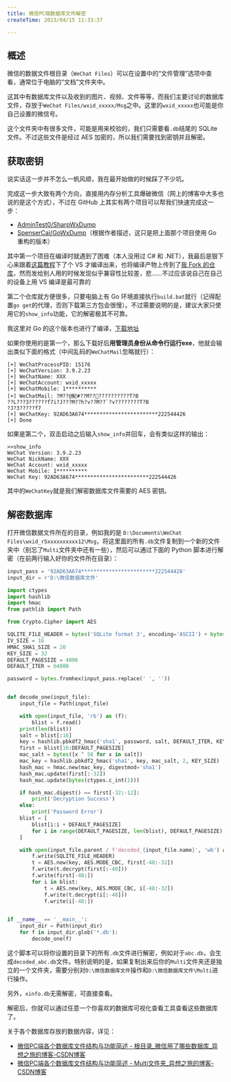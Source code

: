 ```yaml
---
title: 微信PC端数据库文件解密
createTime: 2023/04/15 11:33:37

---
```


## 概述

微信的数据文件根目录（`WeChat Files`）可以在设置中的“文件管理”选项中查看，通常位于电脑的“文档”文件夹中。

这其中有数据库文件以及收到的图片、视频、文件等等，而我们主要讨论的数据库文件，存放于`WeChat Files/wxid_xxxxx/Msg`之中。这里的`wxid_xxxxx`也可能是你自己设置的微信号。

这个文件夹中有很多文件，可能是用来校验的，我们只需要看`.db`结尾的 SQLite 文件。不过这些文件是经过 AES 加密的，所以我们需要找到密钥并且解密。

## 获取密钥

说实话这一步并不怎么一帆风顺，我在最开始做的时候踩了不少坑。

完成这一步大致有两个方向，直接用内存分析工具爆破微信（网上的博客中大多也说的是这个方式），不过在 GitHub 上其实有两个项目可以帮我们快速完成这一步：

- [AdminTest0/SharpWxDump](https://github.com/AdminTest0/SharpWxDump)
- [SpenserCai/GoWxDump](https://github.com/SpenserCai/GoWxDump)（根据作者描述，这只是把上面那个项目使用 Go 重构的版本）

其中第一个项目在编译时就遇到了困难（本人没用过 C# 和 .NET），我最后是狠下心来跟着[这篇教程](https://cn-sec.com/archives/1596143.html)下了个 VS 才编译出来，也将编译产物上传到了[我 Fork 的仓库](https://github.com/yxzlwz/SharpWxDump/releases/tag/2023.4.2)，然而发给别人用的时候发现似乎兼容性比较差，悲……不过应该说自己在自己的设备上用 VS 编译是最可靠的

第二个仓库就方便很多，只要电脑上有 Go 环境直接执行`build.bat`就行（记得配置`go get`的代理，否则下载第三方包会很慢）。不过需要说明的是，建议大家只使用它的`show_info`功能，它的解密极其不可靠。

我这里对 Go 的这个版本也进行了编译，[下载地址](https://github.com/SpenserCai/GoWxDump/files/11182406/GoWxDump.zip)

如果你使用的是第一个，那么下载好后**用管理员身份从命令行运行exe**，他就会输出类似下面的格式（中间乱码的`WeChatMail`忽略就行）：

```
[+] WeChatProcessPID: 15176
[+] WeChatVersion: 3.9.2.23
[+] WeChatName: XXX
[+] WeChatAccount: wxid_xxxxx
[+] WeChatMobile: 1**********
[+] WeChatMail: ?M??@魢#??M????????????T?B
??L???3??????f7i?J???M??h?v??M??`?v????????T?B
?J?3?????f7
[+] WeChatKey: 92AD63A674************************222544426
[+] Done
```

如果是第二个，双击启动之后输入`show_info`并回车，会有类似这样的输出：

```
>>show_info
WeChat Version: 3.9.2.23
WeChat NickName: XXX
WeChat Account: wxid_xxxxx
WeChat Mobile: 1**********
WeChat Key: 92AD63A674************************222544426
```

其中的`WeChatKey`就是我们解密数据库文件需要的 AES 密钥。

## 解密数据库

打开微信数据文件所在的目录，例如我的是 `D:\Documents\WeChat Files\wxid_r5xxxxxxxxxx12\Msg`，将这里面的所有`.db`文件复制到一个新的文件夹中（别忘了`Multi`文件夹中还有一些），然后可以通过下面的 Python 脚本进行解密（在前两行输入好你的文件所在目录）：

```python
input_pass = '92AD63A674************************222544426'
input_dir = r'D:\微信数据库文件'

import ctypes
import hashlib
import hmac
from pathlib import Path

from Crypto.Cipher import AES

SQLITE_FILE_HEADER = bytes('SQLite format 3', encoding='ASCII') + bytes(1)
IV_SIZE = 16
HMAC_SHA1_SIZE = 20
KEY_SIZE = 32
DEFAULT_PAGESIZE = 4096
DEFAULT_ITER = 64000

password = bytes.fromhex(input_pass.replace(' ', ''))


def decode_one(input_file):
    input_file = Path(input_file)

    with open(input_file, 'rb') as (f):
        blist = f.read()
    print(len(blist))
    salt = blist[:16]
    key = hashlib.pbkdf2_hmac('sha1', password, salt, DEFAULT_ITER, KEY_SIZE)
    first = blist[16:DEFAULT_PAGESIZE]
    mac_salt = bytes([x ^ 58 for x in salt])
    mac_key = hashlib.pbkdf2_hmac('sha1', key, mac_salt, 2, KEY_SIZE)
    hash_mac = hmac.new(mac_key, digestmod='sha1')
    hash_mac.update(first[:-32])
    hash_mac.update(bytes(ctypes.c_int(1)))

    if hash_mac.digest() == first[-32:-12]:
        print('Decryption Success')
    else:
        print('Password Error')
    blist = [
        blist[i:i + DEFAULT_PAGESIZE]
        for i in range(DEFAULT_PAGESIZE, len(blist), DEFAULT_PAGESIZE)
    ]

    with open(input_file.parent / f'decoded_{input_file.name}', 'wb') as (f):
        f.write(SQLITE_FILE_HEADER)
        t = AES.new(key, AES.MODE_CBC, first[-48:-32])
        f.write(t.decrypt(first[:-48]))
        f.write(first[-48:])
        for i in blist:
            t = AES.new(key, AES.MODE_CBC, i[-48:-32])
            f.write(t.decrypt(i[:-48]))
            f.write(i[-48:])


if __name__ == '__main__':
    input_dir = Path(input_dir)
    for f in input_dir.glob('*.db'):
        decode_one(f)
```

这个脚本可以将你设置的目录下的所有`.db`文件进行解密，例如对于`abc.db`，会生成`decoded_abc.db`文件。特别说明的是，如果复制出来后你的`Multi`文件夹还是独立的一个文件夹，需要分别对`D:\微信数据库文件`操作和`D:\微信数据库文件\Multi`进行操作。

另外，`xinfo.db`无需解密，可直接查看。

解密后，你就可以通过任意一个你喜欢的数据库可视化查看工具查看这些数据库了。

关于各个数据库存放的数据内容，详见：
- [微信PC端各个数据库文件结构与功能简述 - 根目录_微信用了哪些数据库_异想之旅的博客-CSDN博客](https://blog.csdn.net/weixin_44495599/article/details/130030359)
- [微信PC端各个数据库文件结构与功能简述 - Multi文件夹_异想之旅的博客-CSDN博客](https://blog.csdn.net/weixin_44495599/article/details/130163338)
